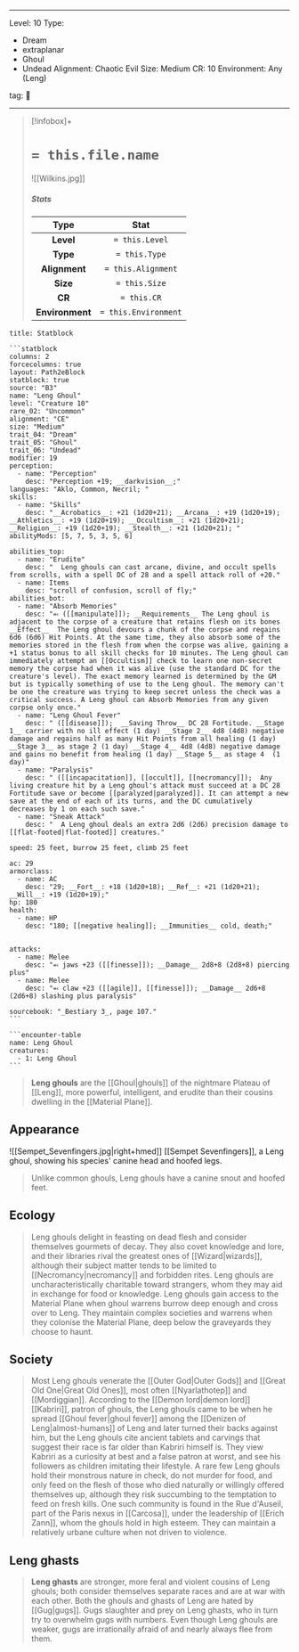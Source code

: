 
---


Level: 10
Type:
- Dream
- extraplanar
- Ghoul
- Undead
Alignment: Chaotic Evil
Size: Medium
CR: 10
Environment: Any (Leng)


tag: 👹

---

> [!infobox]+
> #  `= this.file.name`
> ![[Wilkins.jpg]]
> ##### Stats
> Type | Stat |
> :---:|:---:|
> **Level** | `= this.Level` |
> **Type** | `= this.Type` |
> **Alignment** | `= this.Alignment` |
> **Size** | `= this.Size` |
> **CR** | `= this.CR` |
> **Environment** | `= this.Environment` |




````ad-info
title: Statblock

```statblock
columns: 2
forcecolumns: true
layout: Path2eBlock
statblock: true
source: "B3"
name: "Leng Ghoul"
level: "Creature 10"
rare_02: "Uncommon"
alignment: "CE"
size: "Medium"
trait_04: "Dream"
trait_05: "Ghoul"
trait_06: "Undead"
modifier: 19
perception:
  - name: "Perception"
    desc: "Perception +19; __darkvision__;"
languages: "Aklo, Common, Necril; "
skills:
  - name: "Skills"
    desc: "__Acrobatics__: +21 (1d20+21); __Arcana__: +19 (1d20+19); __Athletics__: +19 (1d20+19); __Occultism__: +21 (1d20+21); __Religion__: +19 (1d20+19); __Stealth__: +21 (1d20+21); "
abilityMods: [5, 7, 5, 3, 5, 6]

abilities_top:
  - name: "Erudite"
    desc: "  Leng ghouls can cast arcane, divine, and occult spells from scrolls, with a spell DC of 28 and a spell attack roll of +20."
  - name: Items
    desc: "scroll of confusion, scroll of fly;"
abilities_bot:
  - name: "Absorb Memories"
    desc: "⬻ ([[manipulate]]); __Requirements__ The Leng ghoul is adjacent to the corpse of a creature that retains flesh on its bones  __Effect__  The Leng ghoul devours a chunk of the corpse and regains 6d6 (6d6) Hit Points. At the same time, they also absorb some of the memories stored in the flesh from when the corpse was alive, gaining a +1 status bonus to all skill checks for 10 minutes. The Leng ghoul can immediately attempt an [[Occultism]] check to learn one non-secret memory the corpse had when it was alive (use the standard DC for the creature's level). The exact memory learned is determined by the GM but is typically something of use to the Leng ghoul. The memory can't be one the creature was trying to keep secret unless the check was a critical success. A Leng ghoul can Absorb Memories from any given corpse only once."
  - name: "Leng Ghoul Fever"
    desc: " ([[disease]]);  __Saving Throw__ DC 28 Fortitude. __Stage 1__ carrier with no ill effect (1 day) __Stage 2__ 4d8 (4d8) negative damage and regains half as many Hit Points from all healing (1 day) __Stage 3__ as stage 2 (1 day) __Stage 4__ 4d8 (4d8) negative damage and gains no benefit from healing (1 day) __Stage 5__ as stage 4  (1 day)"
  - name: "Paralysis"
    desc: " ([[incapacitation]], [[occult]], [[necromancy]]);  Any living creature hit by a Leng ghoul's attack must succeed at a DC 28 Fortitude save or become [[paralyzed|paralyzed]]. It can attempt a new save at the end of each of its turns, and the DC cumulatively decreases by 1 on each such save."
  - name: "Sneak Attack"
    desc: "  A Leng ghoul deals an extra 2d6 (2d6) precision damage to [[flat-footed|flat-footed]] creatures."

speed: 25 feet, burrow 25 feet, climb 25 feet

ac: 29
armorclass:
  - name: AC
    desc: "29; __Fort__: +18 (1d20+18); __Ref__: +21 (1d20+21); __Will__: +19 (1d20+19);"
hp: 180
health:
  - name: HP
    desc: "180; [[negative healing]]; __Immunities__ cold, death;"


attacks:
  - name: Melee
    desc: "⬻ jaws +23 ([[finesse]]); __Damage__ 2d8+8 (2d8+8) piercing plus"
  - name: Melee
    desc: "⬻ claw +23 ([[agile]], [[finesse]]); __Damage__ 2d6+8 (2d6+8) slashing plus paralysis"

sourcebook: "_Bestiary 3_, page 107."
```

```encounter-table
name: Leng Ghoul
creatures:
  - 1: Leng Ghoul
```

````



> **Leng ghouls** are the [[Ghoul|ghouls]] of the nightmare Plateau of [[Leng]], more powerful, intelligent, and erudite than their cousins dwelling in the [[Material Plane]].



## Appearance

![[Sempet_Sevenfingers.jpg|right+hmed]] 
 [[Sempet Sevenfingers]], a Leng ghoul, showing his species' canine head and hoofed legs.
> Unlike common ghouls, Leng ghouls have a canine snout and hoofed feet.


## Ecology

> Leng ghouls delight in feasting on dead flesh and consider themselves gourmets of decay. They also covet knowledge and lore, and their libraries rival the greatest ones of [[Wizard|wizards]], although their subject matter tends to be limited to [[Necromancy|necromancy]] and forbidden rites. Leng ghouls are uncharacteristically charitable toward strangers, whom they may aid in exchange for food or knowledge.
> Leng ghouls gain access to the Material Plane when ghoul warrens burrow deep enough and cross over to Leng. They maintain complex societies and warrens when they colonise the Material Plane, deep below the graveyards they choose to haunt.


## Society

> Most Leng ghouls venerate the [[Outer God|Outer Gods]] and [[Great Old One|Great Old Ones]], most often [[Nyarlathotep]] and [[Mordiggian]]. According to the [[Demon lord|demon lord]] [[Kabriri]], patron of ghouls, the Leng ghouls came to be when he spread [[Ghoul fever|ghoul fever]] among the [[Denizen of Leng|almost-humans]] of Leng and later turned their backs against him, but the Leng ghouls cite ancient tablets and carvings that suggest their race is far older than Kabriri himself is. They view Kabriri as a curiosity at best and a false patron at worst, and see his followers as children imitating their lifestyle.
> A rare few Leng ghouls hold their monstrous nature in check, do not murder for food, and only feed on the flesh of those who died naturally or willingly offered themselves up, although they risk succumbing to the temptation to feed on fresh kills. One such community is found in the Rue d'Auseil, part of the Paris nexus in [[Carcosa]], under the leadership of [[Erich Zann]], whom the ghouls hold in high esteem. They can maintain a relatively urbane culture when not driven to violence.


## Leng ghasts

> **Leng ghasts** are stronger, more feral and violent cousins of Leng ghouls; both consider themselves separate races and are at war with each other. Both the ghouls and ghasts of Leng are hated by [[Gug|gugs]]. Gugs slaughter and prey on Leng ghasts, who in turn try to overwhelm gugs with numbers. Even though Leng ghouls are weaker, gugs are irrationally afraid of and nearly always flee from them.










